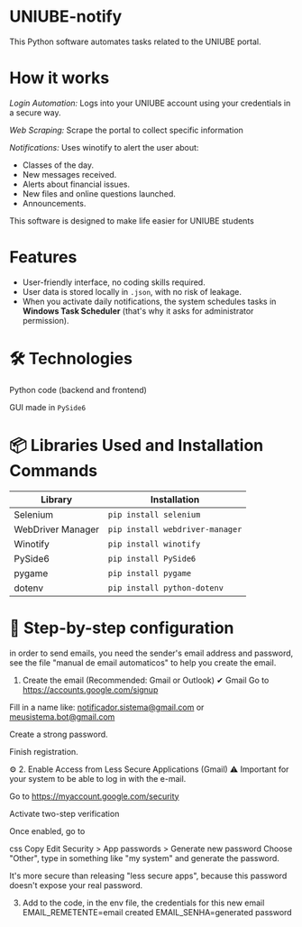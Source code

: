 # UNIUBE-notify

This Python software automates tasks related to the UNIUBE portal. 

# How it works
*Login Automation:* Logs into your UNIUBE account using your credentials in a secure way.

*Web Scraping:* Scrape the portal to collect specific information

*Notifications:* Uses winotify to alert the user about:
- Classes of the day.
- New messages received.
- Alerts about financial issues.
- New files and online questions launched.
- Announcements.

This software is designed to make life easier for UNIUBE students

# Features
- User-friendly interface, no coding skills required.
- User data is stored locally in `.json`, with no risk of leakage.
- When you activate daily notifications, the system schedules tasks in **Windows Task Scheduler** (that's why it asks for administrator permission).


# 🛠️ Technologies
Python code (backend and frontend)

GUI made in `PySide6`

# 📦 Libraries Used and Installation Commands
| Library | Installation |
|--------------------|----------------------------------|
| Selenium | `pip install selenium` |
| WebDriver Manager | `pip install webdriver-manager` |
| Winotify | `pip install winotify` |
| PySide6 | `pip install PySide6` |
| pygame | `pip install pygame` |
| dotenv | `pip install python-dotenv` |

# 📌 Step-by-step configuration

in order to send emails, you need the sender's email address and password, see the file "manual de email automaticos" to help you create the email.

1. Create the email (Recommended: Gmail or Outlook)
✔ Gmail
Go to https://accounts.google.com/signup

Fill in a name like:
notificador.sistema@gmail.com or meusistema.bot@gmail.com

Create a strong password.

Finish registration.

⚙️ 2. Enable Access from Less Secure Applications (Gmail)
⚠️ Important for your system to be able to log in with the e-mail.

Go to https://myaccount.google.com/security

Activate two-step verification

Once enabled, go to

css
Copy
Edit
Security > App passwords > Generate new password
Choose "Other", type in something like "my system" and generate the password.

It's more secure than releasing "less secure apps", because this password doesn't expose your real password.

3. Add to the code, in the env file, the credentials for this new email
EMAIL_REMETENTE=email created
EMAIL_SENHA=generated password
